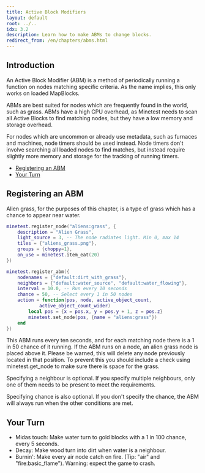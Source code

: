 ```yaml
---
title: Active Block Modifiers
layout: default
root: ../..
idx: 3.2
description: Learn how to make ABMs to change blocks.
redirect_from: /en/chapters/abms.html
---
```


## Introduction

An Active Block Modifier (ABM) is a method of periodically running a
function on nodes matching specific criteria.
As the name implies, this only works on loaded MapBlocks.

ABMs are best suited for nodes which are frequently found in the world,
such as grass.
ABMs have a high CPU overhead, as Minetest needs to scan all Active Blocks
to find matching nodes, but they have a low memory and storage overhead.

For nodes which are uncommon or already use metadata, such as furnaces
and machines, node timers should be used instead.
Node timers don't involve searching all loaded nodes to find matches,
but instead require slightly more memory and storage for the tracking
of running timers.


* [Registering an ABM](#registering-an-abm)
* [Your Turn](#your-turn)

## Registering an ABM

Alien grass, for the purposes of this chapter, is a type of grass which
has a chance to appear near water.


```lua
minetest.register_node("aliens:grass", {
    description = "Alien Grass",
    light_source = 3, -- The node radiates light. Min 0, max 14
    tiles = {"aliens_grass.png"},
    groups = {choppy=1},
    on_use = minetest.item_eat(20)
})

minetest.register_abm({
    nodenames = {"default:dirt_with_grass"},
    neighbors = {"default:water_source", "default:water_flowing"},
    interval = 10.0, -- Run every 10 seconds
    chance = 50, -- Select every 1 in 50 nodes
    action = function(pos, node, active_object_count,
            active_object_count_wider)
        local pos = {x = pos.x, y = pos.y + 1, z = pos.z}
        minetest.set_node(pos, {name = "aliens:grass"})
    end
})
```

This ABM runs every ten seconds, and for each matching node there is
a 1 in 50 chance of it running.
If the ABM runs on a node, an alien grass node is placed above it.
Please be warned, this will delete any node previously located in that position.
To prevent this you should include a check using minetest.get_node to make sure there is space for the grass.

Specifying a neighbour is optional.
If you specify multiple neighbours, only one of them needs to be
present to meet the requirements.

Specifying chance is also optional.
If you don't specify the chance, the ABM will always run when the other conditions are met.

## Your Turn

* Midas touch: Make water turn to gold blocks with a 1 in 100 chance, every 5 seconds.
* Decay: Make wood turn into dirt when water is a neighbour.
* Burnin': Make every air node catch on fire. (Tip: "air" and "fire:basic_flame").
  Warning: expect the game to crash.
